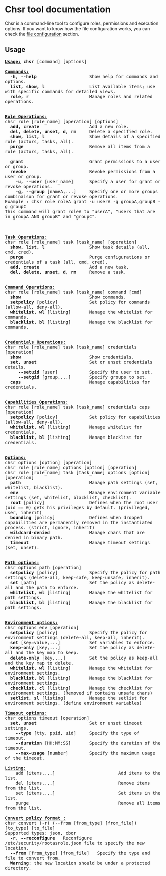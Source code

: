 # Chsr tool documentation

Chsr is a command-line tool to configure roles, permissions and execution options. If you want to know how the file configuration works, you can check the [file configuration](file-config.md) section.

## Usage

<pre style="white-space: pre-wrap;">
<b><u>Usage:</u> chsr</b> [command] [options]

<u><b>Commands:</b></u>
  <b>-h, --help</b>                    Show help for commands and options.
  <b>list, show, l</b>                 List available items; use with specific commands for detailed views.
  <b>role, r</b>                       Manage roles and related operations.


<u><b>Role Operations:</b></u>
chsr role [role_name] [operation] [options]
  <b>add, create</b>                   Add a new role.
  <b>del, delete, unset, d, rm</b>     Delete a specified role.
  <b>show, list, l</b>                 Show details of a specified role (actors, tasks, all).
  <b>purge</b>                         Remove all items from a role (actors, tasks, all).
  
  <b>grant</b>                         Grant permissions to a user or group.
  <b>revoke</b>                        Revoke permissions from a user or group.
    <b>-u, --user</b> [user_name]      Specify a user for grant or revoke operations.
    <b>-g, --group</b> [nameA,...]     Specify one or more groups combinaison for grant or revoke operations.
Example : chsr role roleA grant -u userA -g groupA,groupB -g groupC
This command will grant roleA to "userA", "users that are in groupA AND groupB" and "groupC".



<u><b>Task Operations:</b></u>
chsr role [role_name] task [task_name] [operation]
  <b>show, list, l</b>                 Show task details (all, cmd, cred).
  <b>purge</b>                         Purge configurations or credentials of a task (all, cmd, cred).
  <b>add, create</b>                   Add a new task.
  <b>del, delete, unset, d, rm</b>     Remove a task.


<u><b>Command Operations:</b></u>
chsr role [role_name] task [task_name] command [cmd]
  <b>show</b>                          Show commands.
  <b>setpolicy</b> [policy]            Set policy for commands (allow-all, deny-all).
  <b>whitelist, wl</b> [listing]       Manage the whitelist for commands.
  <b>blacklist, bl</b> [listing]       Manage the blacklist for commands.


<u><b>Credentials Operations:</b></u>
chsr role [role_name] task [task_name] credentials [operation]
  <b>show</b>                          Show credentials.
  <b>set, unset</b>                    Set or unset credentials details.
     <b>--setuid</b> [user]            Specify the user to set.
     <b>--setgid</b> [group,...]       Specify groups to set.
  <b>caps</b>                          Manage capabilities for credentials.


<u><b>Capabilities Operations:</b></u>
chsr role [role_name] task [task_name] credentials caps [operation]
  <b>setpolicy</b> [policy]            Set policy for capabilities (allow-all, deny-all).
  <b>whitelist, wl</b> [listing]       Manage whitelist for credentials.
  <b>blacklist, bl</b> [listing]       Manage blacklist for credentials.


<u><b>Options:</b></u>
chsr options [option] [operation]
chsr role [role_name] options [option] [operation]
chsr role [role_name] task [task_name] options [option] [operation]
  <b>path</b>                          Manage path settings (set, whitelist, blacklist).
  <b>env</b>                           Manage environment variable settings (set, whitelist, blacklist, checklist).
  <b>root</b> [policy]                 Defines when the root user (uid == 0) gets his privileges by default. (privileged, user, inherit)
  <b>bounding</b> [policy]             Defines when dropped capabilities are permanently removed in the instantiated process. (strict, ignore, inherit)
  <b>wildcard-denied</b>               Manage chars that are denied in binary path.
  <b>timeout</b>                       Manage timeout settings (set, unset).


<u><b>Path options:</b></u>
chsr options path [operation]
  <b>setpolicy</b> [policy]            Specify the policy for path settings (delete-all, keep-safe, keep-unsafe, inherit).
  <b>set</b> [path]                    Set the policy as delete-all and the path to enforce.
  <b>whitelist, wl</b> [listing]       Manage the whitelist for path settings.
  <b>blacklist, bl</b> [listing]       Manage the blacklist for path settings.


<u><b>Environment options:</b></u>
chsr options env [operation]
  <b>setpolicy</b> [policy]            Specify the policy for environment settings (delete-all, keep-all, inherit).
  <b>set</b> [key=value,...]           Set variables to enforce.
  <b>keep-only</b> [key,...]           Set the policy as delete-all and the key map to keep.
  <b>delete-only</b> [key,...]         Set the policy as keep-all and the key map to delete.
  <b>whitelist, wl</b> [listing]       Manage the whitelist for environment settings.
  <b>blacklist, bl</b> [listing]       Manage the blacklist for environment settings.
  <b>checklist, cl</b> [listing]       Manage the checklist for environment settings. (Removed if contains unsafe chars)
  <b>setlist, sl</b> [listing]         Manage the setlist for environment settings. (define environment variables) 

<u><b>Timeout options:</b></u>
chsr options timeout [operation]
  <b>set, unset</b>                    Set or unset timeout settings.
    <b>--type</b> [tty, ppid, uid]     Specify the type of timeout.
    <b>--duration</b> [HH:MM:SS]       Specify the duration of the timeout.
    <b>--max-usage</b> [number]        Specify the maximum usage of the timeout.

<u><b>Listing:</b></u>
    add [items,...]                        Add items to the list.
    del [items,...]                        Remove items from the list.
    set [items,...]                        Set items in the list.
    purge                                  Remove all items from the list.

<u><b>Convert policy format :</b></u>
chsr convert (-r) (--from [from_type] [from_file]) [to_type] [to_file]
Supported types: json, cbor  
  <b>-r, --reconfigure</b>   Reconfigure /etc/security/rootasrole.json file to specify the new location.  
  <b>--from</b> [from_type] [from_file]   Specify the type and file to convert from.
  <b>Warning</b>: the new location should be under a protected directory. 
</pre>